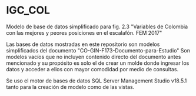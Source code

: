 # IGC_COL
Modelo de base de datos simplificado para fig. 2.3 "Variables de Colombia con las mejores y peores posiciones en el escalafón. FEM 2017"

Las bases de datos mostradas en este repositorio son modelos simplificados del documento "CO-GIN-F173-Documento-para-Estudio"
Son modelos vacíos que no incluyen contenido directo del documento antes mencionado y su propósito es solo el de crear un molde donde ingresar los datos y acceder a ellos con mayor comodidad por medio de consultas.

Se uso el motor de bases de datos SQL Server Management Studio v18.5.1 tanto para la creación de modelo como de las vistas.
